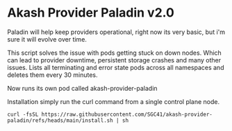 # Akash Provider Paladin v2.0
Paladin will help keep providers operational, right now its very basic, but i'm sure it will evolve over time.

This script solves the issue with pods getting stuck on down nodes.
Which can lead to provider downtime, persistent storage crashes and many other issues.
Lists all terminating and error state pods across all namespaces and deletes them every 30 minutes.

Now runs its own pod called akash-provider-paladin


Installation simply run the curl command from a single control plane node.
```shell
curl -fsSL https://raw.githubusercontent.com/SGC41/akash-provider-paladin/refs/heads/main/install.sh | sh
```
